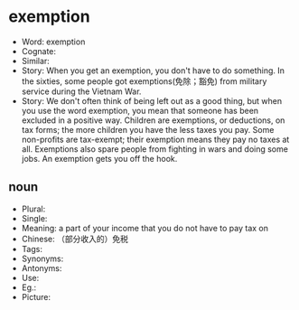 # exemption

- Word: exemption
- Cognate: 
- Similar: 
- Story: When you get an exemption, you don't have to do something. In the sixties, some people got exemptions(免除；豁免) from military service during the Vietnam War.
- Story: We don't often think of being left out as a good thing, but when you use the word exemption, you mean that someone has been excluded in a positive way. Children are exemptions, or deductions, on tax forms; the more children you have the less taxes you pay. Some non-profits are tax-exempt; their exemption means they pay no taxes at all. Exemptions also spare people from fighting in wars and doing some jobs. An exemption gets you off the hook.

## noun

- Plural: 
- Single: 
- Meaning: a part of your income that you do not have to pay tax on
- Chinese: （部分收入的）免税
- Tags: 
- Synonyms: 
- Antonyms: 
- Use: 
- Eg.: 
- Picture: 

